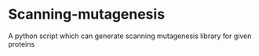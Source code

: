 # Scanning-mutagenesis
A python script which can generate scanning mutagenesis library for given proteins
